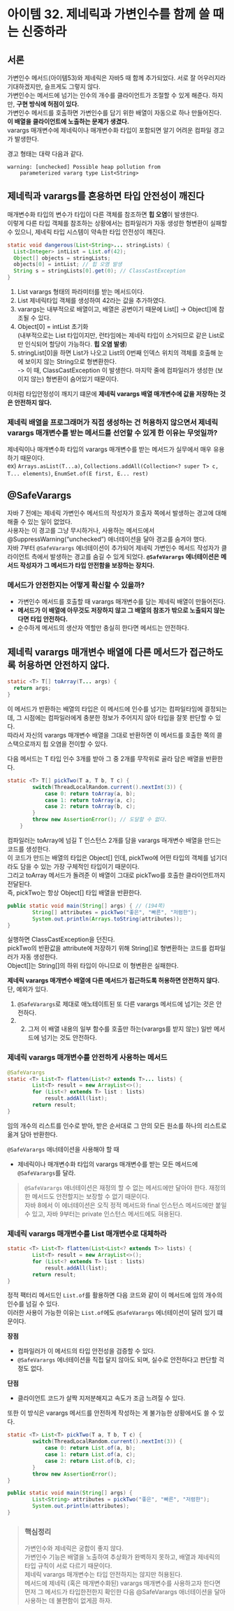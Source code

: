 # 아이템 32. 제네릭과 가변인수를 함께 쓸 때는 신중하라

## 서론
가변인수 메서드(아이템53)와 제네릭은 자바5 때 함께 추가되었다. 서로 잘 어우러지라 기대하겠지만, 슬프게도 그렇지 않다.  
가변인수는 메서드에 넘기는 인수의 개수를 클라이언트가 조절할 수 있게 해준다. 하지만, **구현 방식에 허점이 있다.**  
가변인수 메서드를 호출하면 가변인수를 담기 위한 배열이 자동으로 하나 만들어진다. **이 배열을 클라이언트에 노출하는 문제가 생겼다.**  
varargs 매개변수에 제네릭이나 매개변수화 타입이 포함되면 알기 어려운 컴파일 경고가 발생한다.  

경고 형태는 대략 다음과 같다.
```
warning: [unchecked] Possible heap pollution from
    parameterized vararg type List<String>
```

## 제네릭과 varargs를 혼용하면 타입 안전성이 깨진다
매개변수화 타입의 변수가 타입이 다른 객체를 참조하면 **힙 오염**이 발생한다.  
이렇게 다른 타입 객체를 참조하는 상황에서는 컴파일러가 자동 생성한 형변환이 실패할 수 있으니, 제네릭 타입 시스템이 약속한 타입 안전성이 꺠진다.

```Java
static void dangerous(List<String>... stringLists) {
  List<Integer> intList = List.of(42);
  Object[] objects = stringLists;
  objects[0] = intList; // 힙 오염 발생
  String s = stringLists[0].get(0); // ClassCastException
}
```
1. List varargs 형태의 파라미터를 받는 메서드이다.
2. List 제네릭타입 객체를 생성하여 42라는 값을 추가하였다.
3. varargs는 내부적으로 배열이고, 배열은 공변이기 때문에 List[] -> Object[]에 참조될 수 있다.
4. Object[0] = intList 초기화  
   (내부적으로는 List 타입이지만, 런타임에는 제네릭 타입이 소거되므로 같은 List로만 인식되어 할당이 가능하다. **힙 오염 발생**)
5. stringList[0]을 하면 List가 나오고 List의 0번째 인덱스 위치의 객체를 호출해 눈에 보이지 않는 String으로 형변환한다.  
-> 이 때, ClassCastException 이 발생한다. 마지막 줄에 컴파일러가 생성한 (보이지 않는) 형변환이 숨어있기 때문이다.  

이처럼 타입안정성이 깨지기 떄문에 **제네릭 varargs 배열 매개변수에 값을 저장하는 것은 안전하지 않다.**

### 제네릭 배열을 프로그래머가 직접 생성하는 건 허용하지 않으면서 제네릭 varargs 매개변수를 받는 메서드를 선언할 수 있게 한 이유는 무엇일까?
제네릭이나 매개변수화 타입의 varargs 매개변수를 받는 메서드가 실무에서 매우 유용하기 때문이다.  
ex) `Arrays.asList(T...a)`, `Collections.addAll(Collection<? super T> c, T... elements)`, `EnumSet.of(E first, E... rest)`

## @SafeVarargs
자바 7 전에는 제네릭 가변인수 메서드의 작성자가 호출자 쪽에서 발생하는 경고에 대해 해줄 수 있는 일이 없었다.    
사용자는 이 경고를 그냥 무시하거나, 사용하는 메서드에서 @SuppressWarning(“unchecked”) 애너테이션을 달아 경고를 숨겨야 했다.  
자바 7부터 `@SafeVarargs` 에너테이션이 추가되어 제네릭 가변인수 메서드 작성자가 클라이언트 측에서 발생하는 경고를 숨길 수 있게 되었다.
**`@SafeVarargs` 에너테이션은 메서드 작성자가 그 메서드가 타입 안전함을 보장하는 장치다.**

### 메서드가 안전한지는 어떻게 확신할 수 있을까? 
- 가변인수 메서드를 호출할 때 varargs 매개변수를 담는 제네릭 배열이 만들어진다.  
- **메서드가 이 배열에 아무것도 저장하지 않고 그 배열의 참조가 밖으로 노출되지 않는다면 타입 안전하다.**  
- 순수하게 메서드의 생산자 역할만 충실히 한다면 메서드는 안전하다.

## 제네릭 varargs 매개변수 배열에 다른 메서드가 접근하도록 허용하면 안전하지 않다.
```Java
static <T> T[] toArray(T... args) {
  return args;
}
```
이 메서드가 반환하는 배열의 타입은 이 메서드에 인수를 넘기는 컴파일타임에 결정되는데, 그 시점에는 컴파일러에게 충분한 정보가 주어지지 않아 타입을 잘못 판단할 수 있다.  
따라서 자신의 varargs 매개변수 배열을 그대로 반환하면 이 메서드를 호출한 쪽의 콜스택으로까지 힙 오염을 전이할 수 있다.  

다음 메서드는 T 타입 인수 3개를 받아 그 중 2개를 무작위로 골라 담은 배열을 반환한다.
```Java
static <T> T[] pickTwo(T a, T b, T c) {
        switch(ThreadLocalRandom.current().nextInt(3)) {
            case 0: return toArray(a, b);
            case 1: return toArray(a, c);
            case 2: return toArray(b, c);
        }
        throw new AssertionError(); // 도달할 수 없다.
    }
```
컴파일러는 toArray에 넘길 T 인스턴스 2개를 담을 varargs 매개변수 배열을 만드는 코드를 생성한다.  
이 코드가 만드는 배열의 타입은 Object[] 인데, pickTwo에 어떤 타입의 객체를 넘기더라도 담을 수 있는 가장 구체적인 타입이기 때문이다.  
그리고 toArray 메서드가 돌려준 이 배열이 그대로 pickTwo를 호출한 클라이언트까지 전달된다.  
즉, pickTwo는 항상 Object[] 타입 배열을 반환한다.

```Java
public static void main(String[] args) { // (194쪽)
        String[] attributes = pickTwo("좋은", "빠른", "저렴한");
        System.out.println(Arrays.toString(attributes));
}
```
실행하면 ClassCastException을 던진다.  
pickTwo의 반환값을 attribute에 저장하기 위해 String[]로 형변환하는 코드를 컴파일러가 자동 생성한다.  
Object[]는 String[]의 하위 타입이 아니므로 이 형변환은 실패한다.

**제네릭 varargs 매개변수 배열에 다른 메서드가 접근하도록 허용하면 안전하지 않다.**
단, 예외가 있다.
1. `@SafeVarargs`로 제대로 애노테이트된 또 다른 varargs 메서드에 넘기는 것은 안전하다.
2. 2. 그저 이 배열 내용의 일부 함수를 호출만 하는(varargs를 받지 않는) 일반 메서드에 넘기는 것도 안전하다.

### 제네릭 varargs 매개변수를 안전하게 사용하는 메서드
```Java
@SafeVarargs
static <T> List<T> flatten(List<? extends T>... lists) {
        List<T> result = new ArrayList<>();
        for (List<? extends T> list : lists)
            result.addAll(list);
        return result;
}
``` 
임의 개수의 리스트를 인수로 받아, 받은 순서대로 그 안의 모든 원소를 하나의 리스트로 옮겨 담아 반환한다.

`@SafeVarargs` 애너테이션을 사용해야 할 때
- 제네릭이나 매개변수화 타입의 varargs 매개변수를 받는 모든 메서드에 `@SafeVarargs`를 달라.

> `@SafeVarargs` 애너테이션은 재정의 할 수 없는 메서드에만 달아야 한다. 재정의한 메서드도 안전할지는 보장할 수 없기 때문이다.  
> 자바 8에서 이 에너테이션은 오직 정적 메서드와 final 인스턴스 메서드에만 붙일 수 있고, 자바 9부터는 private 인스턴스 메서드에도 혀용된다.

### 제네릭 varargs 매개변수를 List 매개변수로 대체하라
```Java
static <T> List<T> flatten(List<List<? extends T>> lists) {
        List<T> result = new ArrayList<>();
        for (List<? extends T> list : lists)
            result.addAll(list);
        return result;
}
```    
정적 팩터리 메서드인 `List.of`를 활용하면 다음 코드와 같이 이 메서드에 임의 개수의 인수를 넘길 수 있다.  
이러한 사용이 가능한 이유는 `List.of`에도 `@SafeVarargs` 에너테이션이 달려 있기 떄문이다.

**장점**
- 컴파일러가 이 메서드의 타입 안전성을 검증할 수 있다.
- `@SafeVarargs` 에너테이션을 직접 달지 않아도 되며, 실수로 안전하다고 판단할 걱정도 없다.

**단점**
- 클라이언트 코드가 살짝 지저분해지고 속도가 조금 느려질 수 있다.


또한 이 방식은 varargs 메서드를 안전하게 작성하는 게 불가능한 상황에서도 쓸 수 있다.  
```Java
static <T> List<T> pickTwo(T a, T b, T c) {
        switch(ThreadLocalRandom.current().nextInt(3)) {
            case 0: return List.of(a, b);
            case 1: return List.of(a, c);
            case 2: return List.of(b, c);
        }
        throw new AssertionError();
}

public static void main(String[] args) {
        List<String> attributes = pickTwo("좋은", "빠른", "저렴한");
        System.out.println(attributes);
}
```    

> ### 핵심정리
> 가변인수와 제네릭은 궁합이 좋지 않다.  
> 가변인수 기능은 배열을 노출하여 추상화가 완벽하지 못하고, 배열과 제네릭의 타입 규칙이 서로 다르기 때문이다.  
> 제네릭 varargs 매개변수는 타입 안전하지는 않지만 허용된다.  
> 메서드에 제네릭 (혹은 매개변수화된) varargs 매개변수를 사용하고자 한다면 먼저 그 메서드가 타입한전한지 확인한 다음 @SafeVarargs 애너테이션을 달아 사용하는 데 불편함이 없게끔 하자.  




